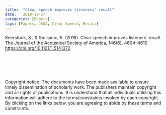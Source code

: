 ```yaml
---
title:  "Clear speech improves listeners’ recall"
date:   2019-12-27
categories: [Papers]
tags: [Papers, JASA, Clear Speech, Recall]
---
```


Keerstock, S., & Smiljanic, R. (2019). Clear speech improves listeners’ recall. The Journal of the Acoustical Society of America, 146(6), 4604–4610. 
  <a href="https://doi.org/10.1121/1.5141372">https://doi.org/10.1121/1.5141372</a>
<br> <a href="https://skrstck.github.io/published/2019_Keerstock_Smiljanic.pdf" >
  <img src="https://skrstck.github.io/assets/icons/arrows.png" alt="download" style="width:2%;">
</a>

Copyright notice: The documents have been made available to ensure timely dissemination of scholarly work. 
  The publishers maintain copyright and all rights of publications. 
  It is understood that all individuals utilizing this information will adhere to the terms/constraints invoked by each copyright.  
  By clicking on the links below, you are agreeing to abide by these terms and constraints.
